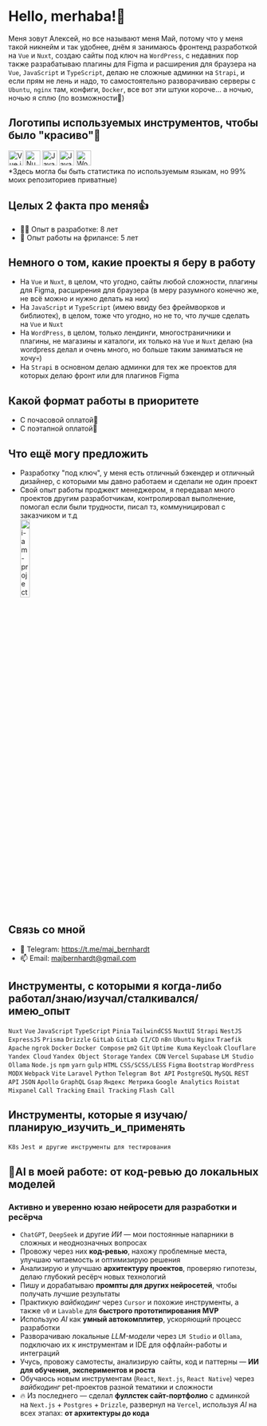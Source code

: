 # Hello, merhaba!👋

Меня зовут Алексей, но все называют меня Май, потому что у меня такой никнейм и так удобнее, днём я занимаюсь фронтенд разработкой на `Vue` и `Nuxt`, создаю сайты под ключ на `WordPress`, с недавних пор также разрабатываю плагины для Figma и расширения для браузера на `Vue`, `JavaScript` и `TypeScript`, делаю не сложные админки на `Strapi`, и если прям не лень и надо, то самостоятельно разворачиваю серверы с `Ubuntu`, `nginx` там, конфиги, `Docker`, все вот эти штуки короче... а ночью, ночью я сплю (по возможности🤖)

## Логотипы используемых инструментов, чтобы было "красиво"👀
<div>
  <img src="https://cdn.jsdelivr.net/gh/devicons/devicon/icons/vuejs/vuejs-original.svg" alt="Vue.js" width="30" height="30"/>
  <img src="https://cdn.jsdelivr.net/gh/devicons/devicon/icons/nuxtjs/nuxtjs-original.svg" alt="Nuxt.js" width="30" height="30"/>
  <img src="https://cdn.jsdelivr.net/gh/devicons/devicon/icons/javascript/javascript-original.svg" alt="JavaScript" width="30" height="30"/>
  <img src="https://cdn.jsdelivr.net/gh/devicons/devicon/icons/typescript/typescript-original.svg" alt="JavaScript" width="30" height="30"/>
  <img src="https://cdn.jsdelivr.net/gh/devicons/devicon/icons/wordpress/wordpress-plain.svg" alt="WordPress" width="30" height="30"/>
</div>
*Здесь могла бы быть статистика по используемым языкам, но 99% моих репозиториев приватные)

## Целых 2 факта про меня👍
- 🧑‍💻 Опыт в разработке: 8 лет
- 💼 Опыт работы на фрилансе: 5 лет

## Немного о том, какие проекты я беру в работу
- На `Vue` и `Nuxt`, в целом, что угодно, сайты любой сложности, плагины для Figma, расширения для браузера (в меру разумного конечно же, не всё можно и нужно делать на них)
- На `JavaScript` и `TypeScript` (имею ввиду без фреймворков и библиотек), в целом, тоже что угодно, но не то, что лучше сделать на `Vue` и `Nuxt`
- На `WordPress`, в целом, только лендинги, многостраничники и плагины, не магазины и каталоги, их только на `Vue` и `Nuxt` делаю (на wordpress делал и очень много, но больше таким заниматься не хочу💀)
- На `Strapi` в основном делаю админки для тех же проектов для которых делаю фронт или для плагинов Figma

## Какой формат работы в приоритете
- С почасовой оплатой💸
- С поэтапной оплатой💸

## Что ещё могу предложить
- Разработку "под ключ", у меня есть отличный бэкендер и отличный дизайнер, с которыми мы давно работаем и сделали не один проект
- Свой опыт работы проджект менеджером, я передавал много проектов другим разработчикам, контролировал выполнение, помогал если были трудности, писал тз, коммуницировал с заказчиком и т.д
  <div>
    <img src="https://i.ytimg.com/vi/S1py4LMm0gc/maxresdefault.jpg" alt="i-am-project-manager" width="20%" height="20%" /> 
  </div>

## Связь со мной
- 💼 Telegram: https://t.me/maj_bernhardt
- 📫 Email: majbernhardt@gmail.com

## Инструменты, с которыми я когда-либо работал/знаю/изучал/сталкивался/имею_опыт
`Nuxt` `Vue` `JavaScript` `TypeScript` `Pinia` `TailwindCSS` `NuxtUI` `Strapi` `NestJS` `ExpressJS` `Prisma` `Drizzle` `GitLab` `GitLab CI/CD` `n8n` `Ubuntu` `Nginx` `Traefik` `Apache` `ngrok` `Docker` `Docker Compose` `pm2` `Git` `Uptime Kuma` `Keycloak` `Clouflare` `Yandex Cloud` `Yandex Object Storage` `Yandex CDN` `Vercel` `Supabase` `LM Studio` `Ollama` `Node.js` `npm` `yarn` `gulp` `HTML` `CSS/SCSS/LESS` `Figma` `Bootstrap` `WordPress` `MODX` `Webpack` `Vite` `Laravel` `Python` `Telegram Bot API` `PostgreSQL` `MySQL` `REST API` `JSON` `Apollo` `GraphQL` `Gsap` `Яндекс Метрика` `Google Analytics` `Roistat` `Mixpanel` `Сall Tracking` `Email Tracking` `Flash Call`

## Инструменты, которые я изучаю/планирую_изучить_и_применять
`K8s` `Jest и другие инструменты для тестирования`

## 🤖AI в моей работе: от код-ревью до локальных моделей

<!-- <div>
  <img src="https://unpkg.com/@lobehub/icons-static-svg@latest/icons/openai.svg" alt="ChatGPT" width="30" height="30"/>
  <img src="https://unpkg.com/@lobehub/icons-static-svg@latest/icons/deepseek.svg" alt="DeepSeek" width="30" height="30"/>
  <img src="https://unpkg.com/@lobehub/icons-static-svg@latest/icons/cursor.svg" alt="Cursor" width="30" height="30"/>
  <img src="https://unpkg.com/@lobehub/icons-static-svg@latest/icons/v0.svg" alt="V0" width="30" height="30"/>
  <img src="https://unpkg.com/@lobehub/icons-static-svg@latest/icons/lovable.svg" alt="Lovable" width="30" height="30"/>
  <img src="https://unpkg.com/@lobehub/icons-static-svg@latest/icons/n8n.svg" alt="n8n" width="30" height="30"/>
  <img src="https://unpkg.com/@lobehub/icons-static-svg@latest/icons/cline.svg" alt="Cline" width="30" height="30"/>
  <img src="https://unpkg.com/@lobehub/icons-static-svg@latest/icons/ollama.svg" alt="Ollama" width="30" height="30"/>
  <img src="https://unpkg.com/@lobehub/icons-static-svg@latest/icons/lmstudio.svg" alt="LM Studio" width="30" height="30"/>
</div> -->

### Активно и уверенно юзаю нейросети для разработки и ресёрча

- `ChatGPT`, `DeepSeek` и другие *ИИ* — мои постоянные напарники в сложных и неоднозначных вопросах
- Провожу через них **код-ревью**, нахожу проблемные места, улучшаю читаемость и оптимизирую решения
- Анализирую и улучшаю **архитектуру проектов**, проверяю гипотезы, делаю глубокий ресёрч новых технологий
- Пишу и дорабатываю **промпты для других нейросетей**, чтобы получать лучшие результаты
- Практикую *вайбкодинг* через `Cursor` и похожие инструменты, а также `v0` и `Lavable` для **быстрого прототипирования MVP**
- Использую *AI* как **умный автокомплитер**, ускоряющий процесс разработки
- Разворачиваю локальные *LLM-модели* через `LM Studio` и `Ollama`, подключаю их к инструментам и IDE для оффлайн-работы и интеграций
- Учусь, провожу самотесты, анализирую сайты, код и паттерны — **ИИ для обучения, экспериментов и роста**
- Обучаюсь новым инструментам (`React`, `Next.js`, `React Native`) через *вайбкодинг* pet-проектов разной тематики и сложности
- 🔥 Из последнего — сделал **фуллстек сайт-портфолио** с админкой на `Next.js` + `Postgres` + `Drizzle`, развернул на `Vercel`, используя *AI* на всех этапах: **от архитектуры до кода**
